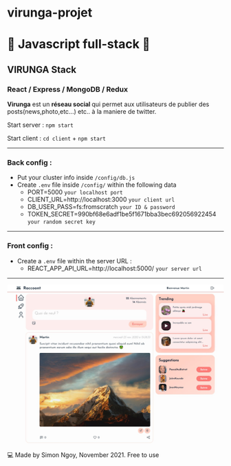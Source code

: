 # virunga-projet
# 🚀 Javascript full-stack 🚀
## VIRUNGA Stack
### React / Express / MongoDB / Redux

<strong>Virunga</strong> est un <strong>réseau social </strong> qui permet aux utilisateurs de publier des posts(news,photo,etc...) etc.. à la maniere de twitter.

Start server : `npm start`

Start client : `cd client` + `npm start`

_____________________________

### Back config :

* Put your cluster info inside `/config/db.js`
* Create `.env` file inside `/config/` within the following data
  - PORT=5000 `your localhost port`
  - CLIENT_URL=http://localhost:3000 `your client url`
  - DB_USER_PASS=fs:fromscratch `your ID & password`
  - TOKEN_SECRET=990bf68e6adf1be5f1671bba3bec692056922454 `your random secret key`
  
_________________________
  
### Front config : 
* Create a `.env` file within the server URL :
  - REACT_APP_API_URL=http://localhost:5000/ `your server url`
    
_____________________________

![Alt text](./client/public/img/screenshot.jpg "Screenshot")

  
💻 Made by Simon Ngoy, November 2021. Free to use 
